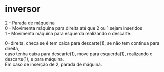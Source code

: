 # inversor
2 - Parada de máqueina <br>
0 - Movimenta máquina para direita até que 2 ou 1 sejam inseridos<br>
1 - Movimenta máquina para esquerda realizando o descarte.<br>

0=direita, checa se é tem caixa para descarte(1), se não tem continua para direita, 
<br>caso tenha caixa para descarte(1), move para esquerda(1), realizando o descarte(1), e para máquina. 
<br>Em caso de inserção de 2, parada de máquina.
